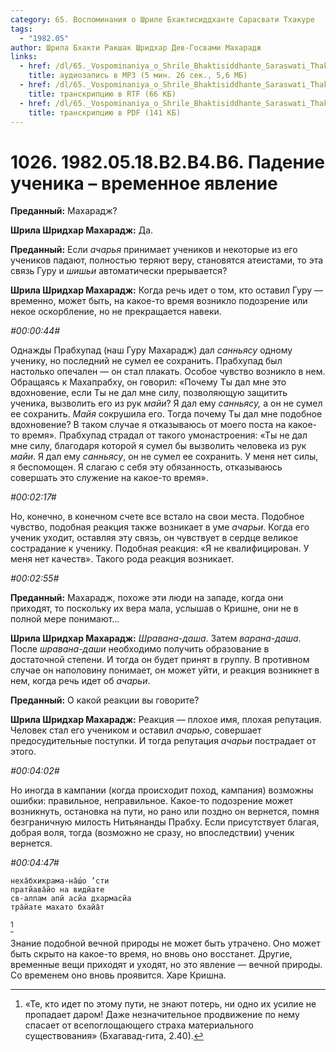 ```yaml
---
category: 65. Воспоминания о Шриле Бхактисиддханте Сарасвати Тхакуре
tags:
  - "1982.05"
author: Шрила Бхакти Ракшак Шридхар Дев-Госвами Махарадж
links:
  - href: /dl/65._Vospominaniya_o_Shrile_Bhaktisiddhante_Saraswati_Thakure/1026_1982.05.18.B2.B4.B6_SridharMj_Padenie_uchenika--vremennoe_javlenie.mp3
    title: аудиозапись в MP3 (5 мин. 26 сек., 5,6 МБ)
  - href: /dl/65._Vospominaniya_o_Shrile_Bhaktisiddhante_Saraswati_Thakure/1026_1982.05.18.B2.B4.B6_SridharMj_Padenie_uchenika--vremennoe_javlenie.rtf
    title: транскрипцию в RTF (66 КБ)
  - href: /dl/65._Vospominaniya_o_Shrile_Bhaktisiddhante_Saraswati_Thakure/1026_1982.05.18.B2.B4.B6_SridharMj_Padenie_uchenika--vremennoe_javlenie.pdf
    title: транскрипцию в PDF (141 КБ)
---
```


# 1026. 1982.05.18.B2.B4.B6. Падение ученика – временное явление

**Преданный:** Махарадж?

**Шрила Шридхар Махарадж:** Да.

**Преданный:** Если *ачарья* принимает учеников и некоторые из его учеников падают, полностью теряют веру, становятся атеистами, то эта связь Гуру и *шишьи* автоматически прерывается?

**Шрила Шридхар Махарадж:** Когда речь идет о том, кто оставил Гуру — временно, может быть, на какое-то время возникло подозрение или некое оскорбление, но не прекращается навеки.

*#00:00:44#*

Однажды Прабхупад (наш Гуру Махарадж) дал *санньясу* одному ученику, но последний не сумел ее сохранить. Прабхупад был настолько опечален — он стал плакать. Особое чувство возникло в нем. Обращаясь к Махапрабху, он говорил: «Почему Ты дал мне это вдохновение, если Ты не дал мне силу, позволяющую защитить ученика, вызволить его из рук *майи*? Я дал ему *санньясу,* а он не сумел ее сохранить. *Майя* сокрушила его. Тогда почему Ты дал мне подобное вдохновение? В таком случае я отказываюсь от моего поста на какое-то время». Прабхупад страдал от такого умонастроения: «Ты не дал мне силу, благодаря которой я сумел бы вызволить человека из рук *майи*. Я дал ему *санньясу*, он не сумел ее сохранить. У меня нет силы, я беспомощен. Я слагаю с себя эту обязанность, отказываюсь совершать это служение на какое-то время».

*#00:02:17#*

Но, конечно, в конечном счете все встало на свои места. Подобное чувство, подобная реакция также возникает в уме *ачарьи*. Когда его ученик уходит, оставляя эту связь, он чувствует в сердце великое сострадание к ученику. Подобная реакция: «Я не квалифицирован. У меня нет качеств». Такого рода реакция возникает.

*#00:02:55#*

**Преданный:** Махарадж, похоже эти люди на западе, когда они приходят, то поскольку их вера мала, услышав о Кришне, они не в полной мере понимают…

**Шрила Шридхар Махарадж:** *Шравана-даша*. Затем *варана-даша*. После *шравана-даши* необходимо получить образование в достаточной степени. И тогда он будет принят в группу. В противном случае он наполовину понимает, он может уйти, и реакция возникнет в нем, когда речь идет об *ачарьи*.

**Преданный:** О какой реакции вы говорите?

**Шрила Шридхар Махарадж:** Реакция — плохое имя, плохая репутация. Человек стал его учеником и оставил *ачарью*, совершает предосудительные поступки. И тогда репутация *ачарьи* пострадает от этого.

*#00:04:02#*

Но иногда в кампании (когда происходит поход, кампания) возможны ошибки: правильное, неправильное. Какое-то подозрение может возникнуть, остановка на пути, но рано или поздно он вернется, помня безграничную милость Нитьянанды Прабху. Если присутствует благая, добрая воля, тогда (возможно не сразу, но впоследствии) ученик вернется.

*#00:04:47#*

    неха̄бхикрама-на̄ш́о ’сти
    пратйава̄йо на видйате
    св-алпам апй асйа дхармасйа
    тра̄йате махато бхайа̄т
[^_ftn1]

Знание подобной вечной природы не может быть утрачено. Оно может быть скрыто на какое-то время, но вновь оно восстанет. Другие, временные вещи приходят и уходят, но это явление — вечной природы. Со временем оно вновь проявится. Харе Кришна.



[^_ftn1]: «Те, кто идет по этому пути, не знают потерь, ни одно их усилие не пропадает даром! Даже незначительное продвижение по нему спасает от всепоглощающего страха материального существования» (Бхагавад-гита, 2.40).

